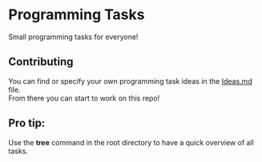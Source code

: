 # Programming Tasks
Small programming tasks for everyone!

## Contributing
You can find or specify your own programming task ideas in the [Ideas.md](Ideas.md) file.\
From there you can start to work on this repo!

## Pro tip:
Use the **tree** command in the root directory to have a quick overview of all tasks.
